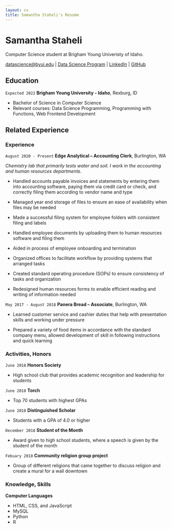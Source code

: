```yaml
---
layout: cv
title: Samantha Staheli's Resume
---
```

# Samantha Staheli
Computer Science student at Brigham Young Univeristy of Idaho.

<div id="webaddress">
<a href="datascience@byui.edu">datascience@byui.edu</a>
| <a href="https://byuidatascience.github.io/development.html">Data Science Program</a>
| <a href="https://www.linkedin.com/groups/13537407/">LinkedIn</a>
| <a href="https://github.com/byuids-resumes">GitHub</a>
</div>

<!-- https://www.monique.tech/the-art-of-markdown -->

## Education

`Expected 2022`
__Brigham Young University - Idaho__, Rexburg, ID

- Bachelor of Science in Computer Science
- Relevant courses: Data Science Programming, Programming with Functions, Web Frontend Development

## Related Experience

### Experience

`August 2020 - Present`
__Edge Analytical – Accounting Clerk__, Burlington, WA

_Chemistry lab that primarily tests water and soil. I work in the accounting and human resources departments._

- Handled accounts payable invoices and statements by entering them into accounting software, paying them via credit card or check, and correctly filing them according to vendor name and type

- Managed year end storage of files to ensure an ease of availability when files may be needed

- Made a successful filing system for employee folders with consistent filing and labels

- Handled employee documents by uploading them to human resources software and filing them

- Aided in process of employee onboarding and termination

- Organized offices to facilitate workflow by providing systems that arranged tasks

- Created standard operating procedure (SOPs) to ensure consistency of tasks and organization

- Redesigned human resources forms to enable efficient reading and writing of information needed


`May 2017 - August 2018`
__Panera Bread – Associate__, Burlington, WA

- Learned customer service and cashier duties that help with presentation skills and working under pressure

- Prepared a variety of food items in accordance with the standard company menu, allowed development of skill in following instructions and quick learning

### Activities, Honors

`June 2018`
__Honors Society__

- High school club that provides academic recognition and leadership for students

`June 2018`
__Torch__

- Top 70 students with highest GPAs

`June 2018`
__Distinguished Scholar__

- Students with a GPA of 4.0 or higher

`December 2018`
__Student of the Month__

- Award given to high school students, where a speech is given by the student of the month

`Febuary 2018`
__Community religion group project__

- Group of different religions that came together to discuss religion and create a mural for a wall downtown

### Knowledge, Skills

__Computer Languages__
 
- HTML, CSS, and JavaScript
- MySQL
- Python 
- R

<!-- ### Footer

Last updated: May 2013 -->


